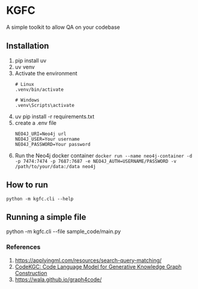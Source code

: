 # KGFC

A simple toolkit to allow QA on your codebase

## Installation
1. pip install uv
2. uv venv
3. Activate the environment
    ```
    # Linux 
    .venv/bin/activate

    # Windows
    .venv\Scripts\activate
    ```
4. uv pip install -r requirements.txt
5. create a .env file
    ```
    NEO4J_URI=Neo4j url
    NEO4J_USER=Your username
    NEO4J_PASSWORD=Your password
    ```
6. Run the Neo4j docker container
    `docker run --name neo4j-container -d -p 7474:7474 -p 7687:7687 -e NEO4J_AUTH=USERNAME/PASSWORD -v /path/to/your/data:/data neo4j`


## How to run
`python -m kgfc.cli --help`


## Running a simple file
python -m kgfc.cli --file sample_code/main.py


### References 
1. https://applyingml.com/resources/search-query-matching/ 
2. [CodeKGC: Code Language Model for Generative Knowledge Graph Construction](https://arxiv.org/abs/2304.09048)
3. https://wala.github.io/graph4code/